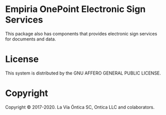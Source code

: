 ﻿# Empiria OnePoint Electronic Sign Services

This package also has components that provides electronic sign services for documents and data.

# License

This system is distributed by the GNU AFFERO GENERAL PUBLIC LICENSE.

# Copyright

Copyright © 2017-2020. La Vía Óntica SC, Ontica LLC and colaborators.
